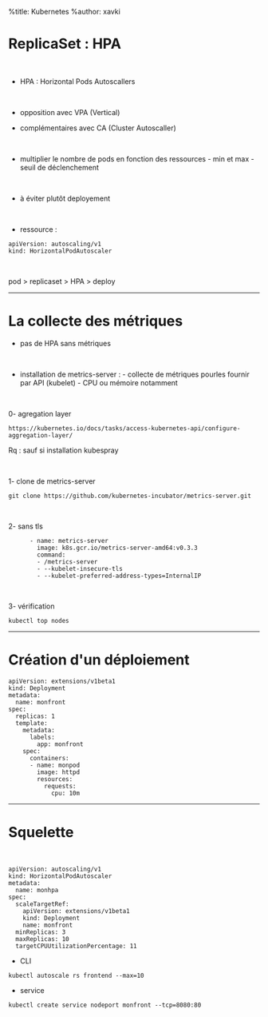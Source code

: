 %title: Kubernetes 
%author: xavki

# ReplicaSet : HPA


<br>

* HPA : Horizontal Pods Autoscallers

<br>

* opposition avec VPA (Vertical)

* complémentaires avec CA (Cluster Autoscaller)

<br>

* multiplier le nombre de pods en fonction des ressources
		- min et max
		- seuil de déclenchement

<br>

* à éviter plutôt deployement


<br>

* ressource : 

```
apiVersion: autoscaling/v1
kind: HorizontalPodAutoscaler
```

<br>


pod > replicaset > HPA > deploy


-------------------------------------------------------------------------


# La collecte des métriques


* pas de HPA sans métriques

<br>

* installation de metrics-server :
		- collecte de métriques pourles fournir par API (kubelet)
		- CPU ou mémoire notamment

<br>

0- agregation layer

```
https://kubernetes.io/docs/tasks/access-kubernetes-api/configure-aggregation-layer/
```

Rq : sauf si installation kubespray

<br>

1- clone de metrics-server

```
git clone https://github.com/kubernetes-incubator/metrics-server.git
```

<br>

2- sans tls

```
      - name: metrics-server
        image: k8s.gcr.io/metrics-server-amd64:v0.3.3
        command:
        - /metrics-server
        - --kubelet-insecure-tls
        - --kubelet-preferred-address-types=InternalIP
```

<br>

3- vérification

```
kubectl top nodes
```


-------------------------------------------------------------------------

# Création d'un déploiement


```
apiVersion: extensions/v1beta1
kind: Deployment
metadata:
  name: monfront
spec:
  replicas: 1
  template:
    metadata:
      labels:
        app: monfront
    spec:
      containers:
      - name: monpod
        image: httpd
        resources:
          requests:
            cpu: 10m
```


------------------------------------------------------------------------

# Squelette


<br>

```
apiVersion: autoscaling/v1
kind: HorizontalPodAutoscaler
metadata:
  name: monhpa
spec:
  scaleTargetRef:
    apiVersion: extensions/v1beta1
    kind: Deployment
    name: monfront
  minReplicas: 3
  maxReplicas: 10
  targetCPUUtilizationPercentage: 11
```

* CLI

```
kubectl autoscale rs frontend --max=10
```

* service

```
kubectl create service nodeport monfront --tcp=8080:80
```

